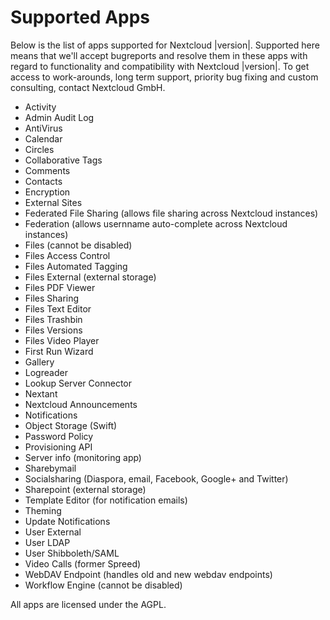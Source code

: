 Supported Apps
==============

Below is the list of apps supported for Nextcloud |version|. Supported
here means that we'll accept bugreports and resolve them in these apps
with regard to functionality and compatibility with Nextcloud |version|.
To get access to work-arounds, long term support, priority bug fixing
and custom consulting, contact Nextcloud GmbH.

-   Activity
-   Admin Audit Log
-   AntiVirus
-   Calendar
-   Circles
-   Collaborative Tags
-   Comments
-   Contacts
-   Encryption
-   External Sites
-   Federated File Sharing (allows file sharing across
    Nextcloud instances)
-   Federation (allows usernname auto-complete across
    Nextcloud instances)
-   Files (cannot be disabled)
-   Files Access Control
-   Files Automated Tagging
-   Files External (external storage)
-   Files PDF Viewer
-   Files Sharing
-   Files Text Editor
-   Files Trashbin
-   Files Versions
-   Files Video Player
-   First Run Wizard
-   Gallery
-   Logreader
-   Lookup Server Connector
-   Nextant
-   Nextcloud Announcements
-   Notifications
-   Object Storage (Swift)
-   Password Policy
-   Provisioning API
-   Server info (monitoring app)
-   Sharebymail
-   Socialsharing (Diaspora, email, Facebook, Google+ and Twitter)
-   Sharepoint (external storage)
-   Template Editor (for notification emails)
-   Theming
-   Update Notifications
-   User External
-   User LDAP
-   User Shibboleth/SAML
-   Video Calls (former Spreed)
-   WebDAV Endpoint (handles old and new webdav endpoints)
-   Workflow Engine (cannot be disabled)

All apps are licensed under the AGPL.
